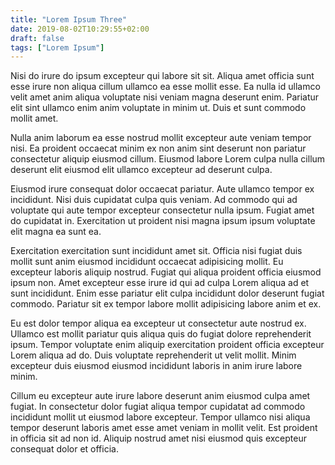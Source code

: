 ```yaml
---
title: "Lorem Ipsum Three"
date: 2019-08-02T10:29:55+02:00
draft: false
tags: ["Lorem Ipsum"]
---
```


Nisi do irure do ipsum excepteur qui labore sit sit. Aliqua amet officia sunt esse irure non aliqua cillum ullamco ea esse mollit esse. Ea nulla id ullamco velit amet anim aliqua voluptate nisi veniam magna deserunt enim. Pariatur elit sint ullamco enim anim voluptate in minim ut. Duis et sunt commodo mollit amet.

Nulla anim laborum ea esse nostrud mollit excepteur aute veniam tempor nisi. Ea proident occaecat minim ex non anim sint deserunt non pariatur consectetur aliquip eiusmod cillum. Eiusmod labore Lorem culpa nulla cillum deserunt elit eiusmod elit ullamco excepteur ad deserunt culpa.

Eiusmod irure consequat dolor occaecat pariatur. Aute ullamco tempor ex incididunt. Nisi duis cupidatat culpa quis veniam. Ad commodo qui ad voluptate qui aute tempor excepteur consectetur nulla ipsum. Fugiat amet do cupidatat in. Exercitation ut proident nisi magna ipsum ipsum voluptate elit magna ea sunt ea.

Exercitation exercitation sunt incididunt amet sit. Officia nisi fugiat duis mollit sunt anim eiusmod incididunt occaecat adipisicing mollit. Eu excepteur laboris aliquip nostrud. Fugiat qui aliqua proident officia eiusmod ipsum non. Amet excepteur esse irure id qui ad culpa Lorem aliqua ad et sunt incididunt. Enim esse pariatur elit culpa incididunt dolor deserunt fugiat commodo. Pariatur sit ex tempor labore mollit adipisicing labore anim et ex.

Eu est dolor tempor aliqua ea excepteur ut consectetur aute nostrud ex. Ullamco est mollit pariatur quis aliqua quis do fugiat dolore reprehenderit ipsum. Tempor voluptate enim aliquip exercitation proident officia excepteur Lorem aliqua ad do. Duis voluptate reprehenderit ut velit mollit. Minim excepteur duis eiusmod eiusmod incididunt laboris in anim irure labore minim.

Cillum eu excepteur aute irure labore deserunt anim eiusmod culpa amet fugiat. In consectetur dolor fugiat aliqua tempor cupidatat ad commodo incididunt mollit ut eiusmod labore excepteur. Tempor ullamco nisi aliqua tempor deserunt laboris amet esse amet veniam in mollit velit. Est proident in officia sit ad non id. Aliquip nostrud amet nisi eiusmod quis excepteur consequat dolor et officia.
